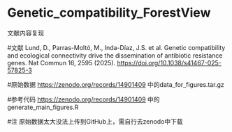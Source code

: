 # Genetic_compatibility_ForestView
文献内容复现

#文献
Lund, D., Parras-Moltó, M., Inda-Díaz, J.S. et al. Genetic compatibility and ecological connectivity drive the dissemination of antibiotic resistance genes. Nat Commun 16, 2595 (2025). https://doi.org/10.1038/s41467-025-57825-3

#原始数据
https://zenodo.org/records/14901409   中的data_for_figures.tar.gz

#参考代码
https://zenodo.org/records/14901409   中的generate_main_figures.R

#注
原始数据太大没法上传到GitHub上，需自行去zenodo中下载
